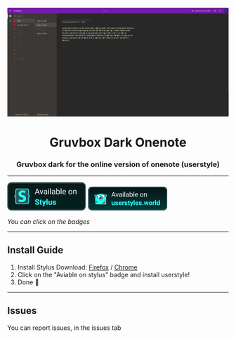 <p align="center">
  <img src="https://github.com/CroissantDuNord/onenote-gruvbox/blob/main/media/Screenshot_20230108_225104.png?raw=true" alt="Logo">
</p>
<h1 align="center">Gruvbox Dark Onenote</h1>
<h3 align="center">Gruvbox dark for the online version of onenote (userstyle)</h3>
</p>
 
 ---
 
[<img src="https://raw.githubusercontent.com/CroissantDuNord/onenote-gruvbox/main/media/Group%208.svg" width="180">](https://raw.githubusercontent.com/CroissantDuNord/onenote-gruvbox/main/userstyle.css)
[<img src="https://raw.githubusercontent.com/CroissantDuNord/onenote-gruvbox/main/media/Group%209.svg" width="180">](https://raw.githubusercontent.com/CroissantDuNord/onenote-gruvbox/main/userstyle.css)


*You can click on the badges*

---


## Install Guide

1. Install Stylus Download: [Firefox](https://addons.mozilla.org/fr/firefox/addon/styl-us/) / [Chrome](https://chrome.google.com/webstore/detail/stylus/clngdbkpkpeebahjckkjfobafhncgmne?hl=en)
2. Click on the "Aviable on stylus" badge and install userstyle!
3. Done 🎉


****

## Issues

You can report issues, in the issues tab
